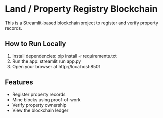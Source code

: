# Land / Property Registry Blockchain

This is a Streamlit-based blockchain project to register and verify property records.

## How to Run Locally
1. Install dependencies:
   pip install -r requirements.txt
2. Run the app:
   streamlit run app.py
3. Open your browser at http://localhost:8501

## Features
- Register property records
- Mine blocks using proof-of-work
- Verify property ownership
- View the blockchain ledger
